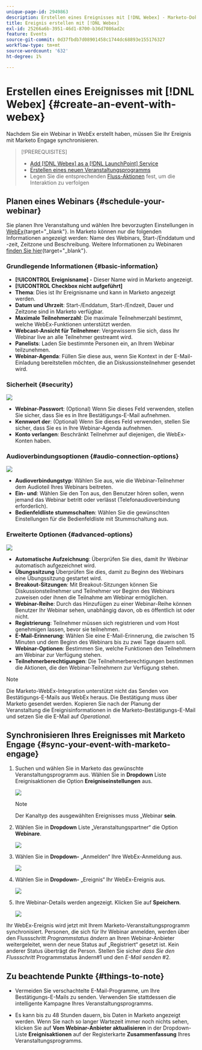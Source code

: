 ```yaml
---
unique-page-id: 2949863
description: Erstellen eines Ereignisses mit [!DNL Webex] - Marketo-Dokumenten - Produktdokumentation
title: Ereignis erstellen mit [!DNL Webex]
exl-id: 25266a6b-3951-46d1-8700-b36d7086ad2c
feature: Events
source-git-commit: 0d37fbdb7d08901458c1744dc68893e155176327
workflow-type: tm+mt
source-wordcount: '632'
ht-degree: 1%

---
```


# Erstellen eines Ereignisses mit [!DNL Webex] {#create-an-event-with-webex}

Nachdem Sie ein Webinar in WebEx erstellt haben, müssen Sie Ihr Ereignis mit Marketo Engage synchronisieren.

>[!PREREQUISITES]
>
>* [Add [!DNL Webex] as a [!DNL LaunchPoint] Service](/help/marketo/product-docs/administration/additional-integrations/add-webex-as-a-launchpoint-service.md)
>* [Erstellen eines neuen Veranstaltungsprogramms](/help/marketo/product-docs/demand-generation/events/understanding-events/create-a-new-event-program.md)
>* Legen Sie die entsprechenden [Fluss-Aktionen](/help/marketo/product-docs/core-marketo-concepts/smart-campaigns/flow-actions/add-a-flow-step-to-a-smart-campaign.md) fest, um die Interaktion zu verfolgen

## Planen eines Webinars {#schedule-your-webinar}

Sie planen Ihre Veranstaltung und wählen Ihre bevorzugten Einstellungen in [WebEx](https://www.webex.com/){target="_blank"}. In Marketo können nur die folgenden Informationen angezeigt werden: Name des Webinars, Start-/Enddatum und -zeit, Zeitzone und Beschreibung. Weitere Informationen zu Webinaren [finden Sie hier](https://help.webex.com/en-us/landing/ld-7srxjs-WebexWebinars/Webex-Webinars){target="_blank"}.

### Grundlegende Informationen {#basic-information}

* **[!UICONTROL Ereignisname] -** Dieser Name wird in Marketo angezeigt.
* **[!UICONTROL Checkbox nicht aufgeführt]**
* **Thema**: Dies ist Ihr Ereignisname und kann in Marketo angezeigt werden.
* **Datum und Uhrzeit**: Start-/Enddatum, Start-/Endzeit, Dauer und Zeitzone sind in Marketo verfügbar.
* **Maximale Teilnehmerzahl**: Die maximale Teilnehmerzahl bestimmt, welche WebEx-Funktionen unterstützt werden.
* **Webcast-Ansicht für Teilnehmer**: Vergewissern Sie sich, dass Ihr Webinar live an alle Teilnehmer gestreamt wird.
* **Panelists**: Laden Sie bestimmte Personen ein, an Ihrem Webinar teilzunehmen.
* **Webinar-Agenda**: Füllen Sie diese aus, wenn Sie Kontext in der E-Mail-Einladung bereitstellen möchten, die an Diskussionsteilnehmer gesendet wird.

### Sicherheit {#security}

![](assets/create-an-event-with-webex-2.png)

* **Webinar-Passwort**: (Optional) Wenn Sie dieses Feld verwenden, stellen Sie sicher, dass Sie es in Ihre Bestätigungs-E-Mail aufnehmen.
* **Kennwort der**: (Optional) Wenn Sie dieses Feld verwenden, stellen Sie sicher, dass Sie es in Ihre Webinar-Agenda aufnehmen.
* **Konto verlangen**: Beschränkt Teilnehmer auf diejenigen, die WebEx-Konten haben.

### Audioverbindungsoptionen {#audio-connection-options}

![](assets/create-an-event-with-webex-3.png)

* **Audioverbindungstyp**: Wählen Sie aus, wie die Webinar-Teilnehmer dem Audioteil Ihres Webinars beitreten.
* **Ein- und**: Wählen Sie den Ton aus, den Benutzer hören sollen, wenn jemand das Webinar betritt oder verlässt (Telefonaudioverbindung erforderlich).
* **Bedienfeldliste stummschalten**: Wählen Sie die gewünschten Einstellungen für die Bedienfeldliste mit Stummschaltung aus.

### Erweiterte Optionen {#advanced-options}

![](assets/create-an-event-with-webex-4.png)

* **Automatische Aufzeichnung**: Überprüfen Sie dies, damit Ihr Webinar automatisch aufgezeichnet wird.
* **Übungssitzung** Überprüfen Sie dies, damit zu Beginn des Webinars eine Übungssitzung gestartet wird.
* **Breakout-Sitzungen**: Mit Breakout-Sitzungen können Sie Diskussionsteilnehmer und Teilnehmer vor Beginn des Webinars zuweisen oder ihnen die Teilnahme am Webinar ermöglichen.
* **Webinar-Reihe**: Durch das Hinzufügen zu einer Webinar-Reihe können Benutzer Ihr Webinar sehen, unabhängig davon, ob es öffentlich ist oder nicht.
* **Registrierung**: Teilnehmer müssen sich registrieren und vom Host genehmigen lassen, bevor sie teilnehmen.
* **E-Mail-Erinnerung**: Wählen Sie eine E-Mail-Erinnerung, die zwischen 15 Minuten und dem Beginn des Webinars bis zu zwei Tage dauern soll.
* **Webinar-Optionen**: Bestimmen Sie, welche Funktionen den Teilnehmern am Webinar zur Verfügung stehen.
* **Teilnehmerberechtigungen**: Die Teilnehmerberechtigungen bestimmen die Aktionen, die den Webinar-Teilnehmern zur Verfügung stehen.

>[!NOTE]
>
>Die Marketo-WebEx-Integration unterstützt nicht das Senden von Bestätigungs-E-Mails aus WebEx heraus. Die Bestätigung muss über Marketo gesendet werden. Kopieren Sie nach der Planung der Veranstaltung die Ereignisinformationen in die Marketo-Bestätigungs-E-Mail und setzen Sie die E-Mail auf _Operational_.

## Synchronisieren Ihres Ereignisses mit Marketo Engage {#sync-your-event-with-marketo-engage}

1. Suchen und wählen Sie in Marketo das gewünschte Veranstaltungsprogramm aus. Wählen Sie in **Dropdown** Liste Ereignisaktionen die Option **Ereigniseinstellungen** aus.

   ![](assets/create-an-event-with-webex-5.png)

   >[!NOTE]
   >
   >Der Kanaltyp des ausgewählten Ereignisses muss „Webinar **sein**.

1. Wählen Sie in **Dropdown** Liste „Veranstaltungspartner“ die Option **Webinare**.

   ![](assets/create-an-event-with-webex-6.png)

1. Wählen Sie in **Dropdown-** „Anmelden“ Ihre WebEx-Anmeldung aus.

   ![](assets/create-an-event-with-webex-7.png)

1. Wählen Sie in **Dropdown-** „Ereignis“ Ihr WebEx-Ereignis aus.

   ![](assets/create-an-event-with-webex-8.png)

1. Ihre Webinar-Details werden angezeigt. Klicken Sie auf **Speichern**.

   ![](assets/create-an-event-with-webex-9.png)

Ihr WebEx-Ereignis wird jetzt mit Ihrem Marketo-Veranstaltungsprogramm synchronisiert. Personen, die sich für Ihr Webinar anmelden, werden über den Flussschritt _Programmstatus ändern_ an Ihren Webinar-Anbieter weitergeleitet, wenn der neue Status auf „Registriert“ gesetzt ist. Kein anderer Status überträgt die Person. Stellen Sie sicher _dass Sie den Flussschritt_ Programmstatus ändern#1 und den _E-Mail senden_ #2.

## Zu beachtende Punkte {#things-to-note}

* Vermeiden Sie verschachtelte E-Mail-Programme, um Ihre Bestätigungs-E-Mails zu senden. Verwenden Sie stattdessen die intelligente Kampagne Ihres Veranstaltungsprogramms.

* Es kann bis zu 48 Stunden dauern, bis Daten in Marketo angezeigt werden. Wenn Sie nach so langer Wartezeit immer noch nichts sehen, klicken Sie auf **Vom Webinar-Anbieter aktualisieren** in der Dropdown-Liste **Ereignisaktionen** auf der Registerkarte **Zusammenfassung** Ihres Veranstaltungsprogramms.
